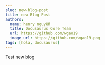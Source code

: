 ```yaml
---
slug: new-blog-post
title: new Blog Post
authors:
  name: henry nguyễn
  title: Docusaurus Core Team
  url: https://github.com/wgao19
  image_url: https://github.com/wgao19.png
tags: [hola, docusaurus]
---
```


Test new blog